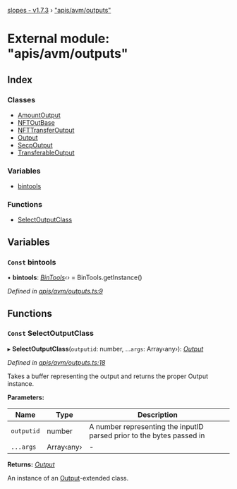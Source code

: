 [slopes - v1.7.3](../README.md) › ["apis/avm/outputs"](_apis_avm_outputs_.md)

# External module: "apis/avm/outputs"

## Index

### Classes

* [AmountOutput](../classes/_apis_avm_outputs_.amountoutput.md)
* [NFTOutBase](../classes/_apis_avm_outputs_.nftoutbase.md)
* [NFTTransferOutput](../classes/_apis_avm_outputs_.nfttransferoutput.md)
* [Output](../classes/_apis_avm_outputs_.output.md)
* [SecpOutput](../classes/_apis_avm_outputs_.secpoutput.md)
* [TransferableOutput](../classes/_apis_avm_outputs_.transferableoutput.md)

### Variables

* [bintools](_apis_avm_outputs_.md#const-bintools)

### Functions

* [SelectOutputClass](_apis_avm_outputs_.md#const-selectoutputclass)

## Variables

### `Const` bintools

• **bintools**: *[BinTools](../classes/_utils_bintools_.bintools.md)‹›* =  BinTools.getInstance()

*Defined in [apis/avm/outputs.ts:9](https://github.com/ava-labs/slopes/blob/51a37ef/src/apis/avm/outputs.ts#L9)*

## Functions

### `Const` SelectOutputClass

▸ **SelectOutputClass**(`outputid`: number, ...`args`: Array‹any›): *[Output](../classes/_apis_avm_outputs_.output.md)*

*Defined in [apis/avm/outputs.ts:18](https://github.com/ava-labs/slopes/blob/51a37ef/src/apis/avm/outputs.ts#L18)*

Takes a buffer representing the output and returns the proper Output instance.

**Parameters:**

Name | Type | Description |
------ | ------ | ------ |
`outputid` | number | A number representing the inputID parsed prior to the bytes passed in  |
`...args` | Array‹any› | - |

**Returns:** *[Output](../classes/_apis_avm_outputs_.output.md)*

An instance of an [Output](../classes/_apis_avm_outputs_.output.md)-extended class.
